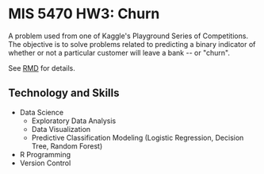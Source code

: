 # MIS 5470 HW3: Churn

A problem used from one of Kaggle's Playground Series of Competitions. The objective is to solve problems related to predicting a binary indicator of whether or not a particular customer will leave a bank -- or "churn".

See [RMD](https://github.com/brandonowens24/MIS-5470/blob/main/HW3-Churn/hw3_p2_churn_owens.Rmd) for details.

## Technology and Skills
* Data Science
  * Exploratory Data Analysis
  * Data Visualization
  * Predictive Classification Modeling (Logistic Regression, Decision Tree, Random Forest)
* R Programming
* Version Control
